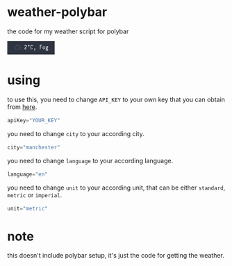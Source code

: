 # weather-polybar
the code for my weather script for polybar

![preview](./preview.png)
# using
to use this, you need to change `API_KEY` to your own key that you can obtain from [here](https://openweathermap.org/api).
```python
apiKey="YOUR_KEY"
```
you need to change `city` to your according city.
```python
city="manchester"
```
you need to change `language` to your according language.
```python
language="en"
```
you need to change `unit` to your according unit, that can be either `standard`, `metric` or `imperial`.
```python
unit="metric"
```
# note
this doesn't include polybar setup, it's just the code for getting the weather.

